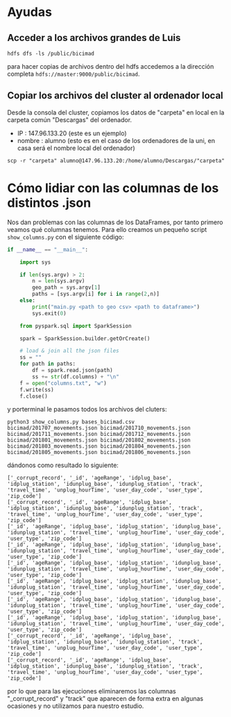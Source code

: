 # Ayudas

## Acceder a los archivos grandes de Luis

```
hdfs dfs -ls /public/bicimad
```

para hacer copias de archivos dentro del hdfs accedemos a la dirección completa ```hdfs://master:9000/public/bicimad```.

## Copiar los archivos del cluster al ordenador local

Desde la consola del cluster, copiamos los datos de "carpeta" en local en la carpeta común "Descargas" del ordenador.

 - IP : 147.96.133.20 (este es un ejemplo)
 - nombre : alumno (esto es en el caso de los ordenadores de la uni, en casa será el nombre local del ordenador)

```
scp -r "carpeta" alumno@147.96.133.20:/home/alumno/Descargas/"carpeta"
```


# Cómo lidiar con las columnas de los distintos .json

Nos dan problemas con las columnas de los DataFrames, por tanto primero veamos qué columnas tenemos. Para ello creamos un pequeño script ```show_columns.py``` con el siguiente código:

```python
if __name__ == "__main__":

    import sys

    if len(sys.argv) > 2:
        n = len(sys.argv)
        geo_path = sys.argv[1]
        paths = [sys.argv[i] for i in range(2,n)]
    else:
        print("main.py <path to geo csv> <path to dataframe>")
        sys.exit(0)

    from pyspark.sql import SparkSession

    spark = SparkSession.builder.getOrCreate()

    # load & join all the json files
    ss = ""
    for path in paths:
        df = spark.read.json(path)
        ss += str(df.columns) + "\n"
    f = open("columns.txt", "w")
    f.write(ss)
    f.close()
```

y porterminal le pasamos todos los archivos del cluters:

```
python3 show_columns.py bases_bicimad.csv bicimad/201707_movements.json bicimad/201710_movements.json bicimad/201711_movements.json bicimad/201712_movements.json bicimad/201801_movements.json bicimad/201802_movements.json bicimad/201803_movements.json bicimad/201804_movements.json bicimad/201805_movements.json bicimad/201806_movements.json
```

dándonos como resultado lo siguiente:

```
['_corrupt_record', '_id', 'ageRange', 'idplug_base', 'idplug_station', 'idunplug_base', 'idunplug_station', 'track', 'travel_time', 'unplug_hourTime', 'user_day_code', 'user_type', 'zip_code']
['_corrupt_record', '_id', 'ageRange', 'idplug_base', 'idplug_station', 'idunplug_base', 'idunplug_station', 'track', 'travel_time', 'unplug_hourTime', 'user_day_code', 'user_type', 'zip_code']
['_id', 'ageRange', 'idplug_base', 'idplug_station', 'idunplug_base', 'idunplug_station', 'travel_time', 'unplug_hourTime', 'user_day_code', 'user_type', 'zip_code']
['_id', 'ageRange', 'idplug_base', 'idplug_station', 'idunplug_base', 'idunplug_station', 'travel_time', 'unplug_hourTime', 'user_day_code', 'user_type', 'zip_code']
['_id', 'ageRange', 'idplug_base', 'idplug_station', 'idunplug_base', 'idunplug_station', 'travel_time', 'unplug_hourTime', 'user_day_code', 'user_type', 'zip_code']
['_id', 'ageRange', 'idplug_base', 'idplug_station', 'idunplug_base', 'idunplug_station', 'travel_time', 'unplug_hourTime', 'user_day_code', 'user_type', 'zip_code']
['_id', 'ageRange', 'idplug_base', 'idplug_station', 'idunplug_base', 'idunplug_station', 'travel_time', 'unplug_hourTime', 'user_day_code', 'user_type', 'zip_code']
['_id', 'ageRange', 'idplug_base', 'idplug_station', 'idunplug_base', 'idunplug_station', 'travel_time', 'unplug_hourTime', 'user_day_code', 'user_type', 'zip_code']
['_corrupt_record', '_id', 'ageRange', 'idplug_base', 'idplug_station', 'idunplug_base', 'idunplug_station', 'track', 'travel_time', 'unplug_hourTime', 'user_day_code', 'user_type', 'zip_code']
['_corrupt_record', '_id', 'ageRange', 'idplug_base', 'idplug_station', 'idunplug_base', 'idunplug_station', 'track', 'travel_time', 'unplug_hourTime', 'user_day_code', 'user_type', 'zip_code']
```

por lo que para las ejecuciones eliminaremos las columnas "_corrupt_record" y "track" que aparecen de forma extra en algunas ocasiones y no utilizamos para nuestro estudio.
